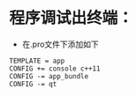 # 程序调试出终端：

* 在.pro文件下添加如下
```
TEMPLATE = app
CONFIG += console c++11
CONFIG -= app_bundle
CONFIG -= qt
```
